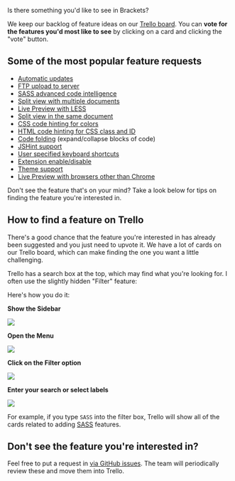 Is there something you'd like to see in Brackets?

We keep our backlog of feature ideas on our [Trello board](https://trello.com/b/LCDud1Nd/brackets). You can **vote for the features you'd most like to see** by clicking on a card and clicking the "vote" button.

## Some of the most popular feature requests

* [Automatic updates](https://trello.com/c/dCplDYlN/578-auto-update-mechanism-shell)
* [FTP upload to server](https://trello.com/c/anjphhsw/610-ftp-upload-to-server)
* [SASS advanced code intelligence](https://trello.com/c/8L4F4HAl/354-sass-advanced-code-intelligence)
* [Split view with multiple documents](https://trello.com/c/8YAFyAZD/500-4m-1s-split-view-multiple-documents)
* [Live Preview with LESS](https://trello.com/c/WkKpIVvd/468-5-live-development-less-support)
* [Split view in the same document](https://trello.com/c/GezHZcCx/390-m-split-view-same-document)
* [CSS code hinting for colors](https://trello.com/c/YEd0m9Il/755-3-css-code-hinting-colors)
* [HTML code hinting for CSS class and ID](https://trello.com/c/doY5Dbpb/529-3-html-code-hinting-css-class-and-id)
* [Code folding](https://trello.com/c/JXiiVluW/278-41-code-folding-collapse-expand-blocks-5) (expand/collapse blocks of code)
* [JSHint support](https://trello.com/c/SQhvGHri/498-3-jshint-support)
* [User specified keyboard shortcuts](https://trello.com/c/3mZwu1DE/352-2-user-specified-keyboard-shortcuts-for-commands-in-json)
* [Extension enable/disable](https://trello.com/c/DtVjozXu/865-2-extension-enable-disable)
* [Theme support](https://trello.com/c/y5ed9WKY/460-3-theme-support)
* [Live Preview with browsers other than Chrome](https://trello.com/c/wdES3HqH/1008-5-research-live-development-w-open-protocol)

Don't see the feature that's on your mind? Take a look below for tips on finding the feature you're interested in.

## How to find a feature on Trello

There's a good chance that the feature you're interested in has already been suggested and you just need to upvote it. We have a lot of cards on our Trello board, which can make finding the one you want a little challenging.

Trello has a search box at the top, which may find what you're looking for. I often use the slightly hidden "Filter" feature:

Here's how you do it:

**Show the Sidebar**

![](images/Show_Sidebar.png)

**Open the Menu**

![](images/Pull_Down_Menu.png)

**Click on the Filter option**

![](images/Trello_Menu.png)

**Enter your search or select labels**

![](images/Filter_Cards.png)

For example, if you type `SASS` into the filter box, Trello will show all of the cards related to adding [SASS](http://sass-lang.com/) features.


## Don't see the feature you're interested in?

Feel free to put a request in [via GitHub issues](https://github.com/brackets-cont/brackets/issues/new). The team will periodically review these and move them into Trello.